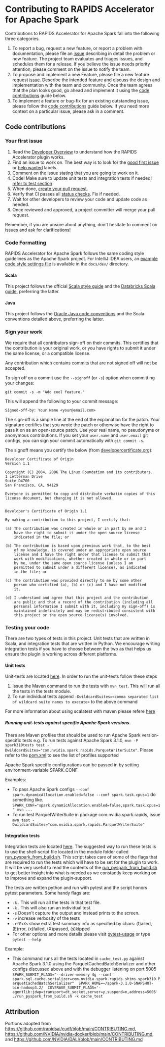 # Contributing to RAPIDS Accelerator for Apache Spark

Contributions to RAPIDS Accelerator for Apache Spark fall into the following three categories.

1. To report a bug, request a new feature, or report a problem with
    documentation, please file an [issue](https://github.com/NVIDIA/spark-rapids/issues/new/choose)
    describing in detail the problem or new feature. The project team evaluates
    and triages issues, and schedules them for a release. If you believe the
    issue needs priority attention, please comment on the issue to notify the
    team.
2. To propose and implement a new Feature, please file a new feature request
    [issue](https://github.com/NVIDIA/spark-rapids/issues/new/choose). Describe the
    intended feature and discuss the design and implementation with the team and
    community. Once the team agrees that the plan looks good, go ahead and
    implement it using the [code contributions](#code-contributions) guide below.
3. To implement a feature or bug-fix for an existing outstanding issue, please
    follow the [code contributions](#code-contributions) guide below. If you
    need more context on a particular issue, please ask in a comment.

## Code contributions

### Your first issue

1. Read the [Developer Overview](docs/dev/README.md) to understand how the RAPIDS Accelerator
    plugin works.
2. Find an issue to work on. The best way is to look for the
    [good first issue](https://github.com/NVIDIA/spark-rapids/issues?q=is%3Aissue+is%3Aopen+label%3A%22good+first+issue%22)
    or [help wanted](https://github.com/NVIDIA/spark-rapids/issues?q=is%3Aissue+is%3Aopen+label%3A%22help+wanted%22)
    labels.
3. Comment on the issue stating that you are going to work on it.
4. Code! Make sure to update unit tests and integration tests if needed! [refer to test section](#test)
5. When done, [create your pull request](https://github.com/NVIDIA/spark-rapids/compare).
6. Verify that CI passes all [status checks](https://help.github.com/articles/about-status-checks/).
    Fix if needed.
7. Wait for other developers to review your code and update code as needed.
8. Once reviewed and approved, a project committer will merge your pull request.

Remember, if you are unsure about anything, don't hesitate to comment on issues
and ask for clarifications!

### Code Formatting
RAPIDS Accelerator for Apache Spark follows the same coding style guidelines as the Apache Spark
project.  For IntelliJ IDEA users, an
[example code style settings file](docs/dev/idea-code-style-settings.xml) is available in the
`docs/dev/` directory.

#### Scala

This project follows the official
[Scala style guide](https://docs.scala-lang.org/style/) and the
[Databricks Scala guide](https://github.com/databricks/scala-style-guide), preferring the latter.

#### Java

This project follows the
[Oracle Java code conventions](http://www.oracle.com/technetwork/java/codeconvtoc-136057.html)
and the Scala conventions detailed above, preferring the latter.

### Sign your work

We require that all contributors sign-off on their commits. This certifies that the contribution is your original work, or you have rights to submit it under the same license, or a compatible license.

Any contribution which contains commits that are not signed off will not be accepted.

To sign off on a commit use the `--signoff` (or `-s`) option when committing your changes:

```shell
git commit -s -m "Add cool feature."
```

This will append the following to your commit message:

```
Signed-off-by: Your Name <your@email.com>
```

The sign-off is a simple line at the end of the explanation for the patch. Your signature certifies that you wrote the patch or otherwise have the right to pass it on as an open-source patch. Use your real name, no pseudonyms or anonymous contributions.  If you set your `user.name` and `user.email` git configs, you can sign your commit automatically with `git commit -s`.


The signoff means you certify the below (from [developercertificate.org](https://developercertificate.org)):

```
Developer Certificate of Origin
Version 1.1

Copyright (C) 2004, 2006 The Linux Foundation and its contributors.
1 Letterman Drive
Suite D4700
San Francisco, CA, 94129

Everyone is permitted to copy and distribute verbatim copies of this
license document, but changing it is not allowed.


Developer's Certificate of Origin 1.1

By making a contribution to this project, I certify that:

(a) The contribution was created in whole or in part by me and I
    have the right to submit it under the open source license
    indicated in the file; or

(b) The contribution is based upon previous work that, to the best
    of my knowledge, is covered under an appropriate open source
    license and I have the right under that license to submit that
    work with modifications, whether created in whole or in part
    by me, under the same open source license (unless I am
    permitted to submit under a different license), as indicated
    in the file; or

(c) The contribution was provided directly to me by some other
    person who certified (a), (b) or (c) and I have not modified
    it.

(d) I understand and agree that this project and the contribution
    are public and that a record of the contribution (including all
    personal information I submit with it, including my sign-off) is
    maintained indefinitely and may be redistributed consistent with
    this project or the open source license(s) involved.
```

### Testing your code
There are two types of tests in this project. Unit tests that are written in Scala, and integration tests that are written in Python. 
We encourage writing integration tests if you have to choose between the two as that helps us ensure the plugin is working across different platforms. 

#### Unit tests
Unit-tests are located [here](tests). In order to run the unit-tests follow these steps
1. Issue the Maven command to run the tests with `mvn test`. This will run all the tests in the tests module. 
2. To run individual tests append `-DwildcardSuites=<comma separated list of wildcard suite names to execute>` to the above command 

For more information about using scalatest with maven please refere [here](https://www.scalatest.org/user_guide/using_the_scalatest_maven_plugin)
    
##### Running unit-tests against specific Apache Spark versions. 
There are Maven profiles that should be used to run Apache Spark version-specific tests e.g. To run tests against Apache Spark 3.1.0, 
`mvn -P spark310tests test -DwildcardSuites="com.nvidia.spark.rapids.ParquetWriterSuite"`. 
Please refer to the [pom.xml](tests/pom.xml) to see the list of profiles supported

Apache Spark specific configurations can be passed in by setting environment-variable SPARK_CONF 

Examples: 
- To pass Apache Spark configs `--conf spark.dynamicAllocation.enabled=false --conf spark.task.cpus=1` do something like.
`SPARK_CONF="spark.dynamicAllocation.enabled=false,spark.task.cpus=1" mvn ...`
- To run test ParquetWriterSuite in package com.nvidia.spark.rapids, issue `mvn test -DwildcardSuites="com.nvidia.spark.rapids.ParquetWriterSuite"`


#### Integration tests
Integration tests are located [here](integration_tests). The suggested way to run these tests is to use the shell-script file located in the module folder called
[run_pyspark_from_build.sh](run_pyspark_from_build.sh). This script takes care of some of the flags that are required to run the tests which
will have to be set for the plugin to work. It will be very useful to read the contents of the [run_pyspark_from_build.sh](run_pyspark_from_build.sh) to get
better insight into what is needed as we constantly keep working on to improve and expand the plugin-support.

The tests are written python and run with pytest and the script honors pytest parameters. Some handy flags are:
- `-k` <pytest-file-name>. This will run all the tests in that test file.
- `-k` <test-name>. This will also run an individual test.
- `-s` Doesn't capture the output and instead prints to the screen.
- `-v` increase verbosity of the tests
- `-rfExXs` show extra test summary info as specified by chars: (f)ailed, (E)rror, (x)failed, (X)passed, (s)kipped
- For other options and more details please visit [pytest-usage](https://docs.pytest.org/en/stable/usage.html) or type `pytest --help`

Example: 
- This command runs all the tests located in `cache_test.py` against Apache Spark 3.1.0 using the ParquetCachedBatchSerializer and other configs discussed above and with the debugger listening on port 5005
`SPARK_SUBMIT_FLAGS="--driver-memory 4g --conf spark.sql.cache.serializer=com.nvidia.spark.rapids.shims.spark310.ParquetCachedBatchSerializer" 
SPARK_HOME=~/spark-3.1.0-SNAPSHOT-bin-hadoop3.2/ 
COVERAGE_SUBMIT_FLAGS='-agentlib:jdwp=transport=dt_socket,server=y,suspend=n,address=5005' ./run_pyspark_from_build.sh -k cache_test`

## Attribution
Portions adopted from https://github.com/rapidsai/cudf/blob/main/CONTRIBUTING.md, https://github.com/NVIDIA/nvidia-docker/blob/main/CONTRIBUTING.md, and https://github.com/NVIDIA/DALI/blob/main/CONTRIBUTING.md  

